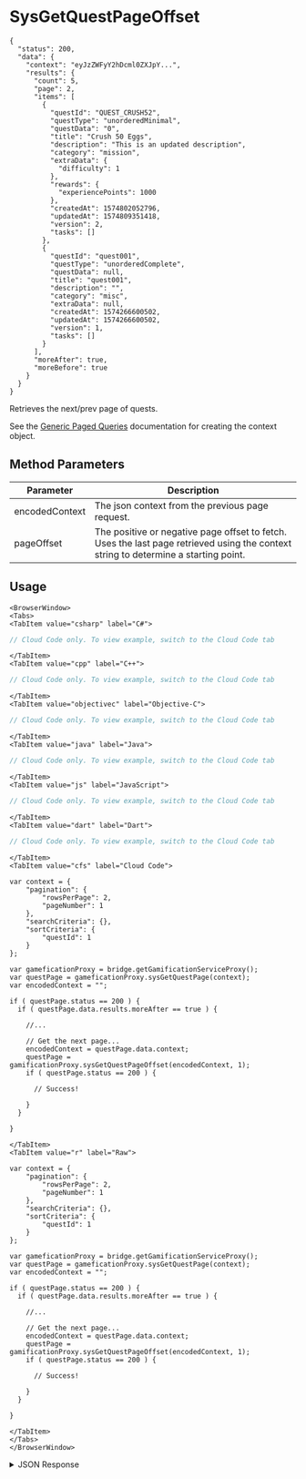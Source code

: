 # SysGetQuestPageOffset

```json-doc
{
  "status": 200,
  "data": {
    "context": "eyJzZWFyY2hDcml0ZXJpY...",
    "results": {
      "count": 5,
      "page": 2,
      "items": [
        {
          "questId": "QUEST_CRUSH52",
          "questType": "unorderedMinimal",
          "questData": "0",
          "title": "Crush 50 Eggs",
          "description": "This is an updated description",
          "category": "mission",
          "extraData": {
            "difficulty": 1
          },
          "rewards": {
            "experiencePoints": 1000
          },
          "createdAt": 1574802052796,
          "updatedAt": 1574809351418,
          "version": 2,
          "tasks": []
        },
        {
          "questId": "quest001",
          "questType": "unorderedComplete",
          "questData": null,
          "title": "quest001",
          "description": "",
          "category": "misc",
          "extraData": null,
          "createdAt": 1574266600502,
          "updatedAt": 1574266600502,
          "version": 1,
          "tasks": []
        }
      ],
      "moreAfter": true,
      "moreBefore": true
    }
  }
}
```



Retrieves the next/prev page of quests. 

See the [Generic Paged Queries](/api/appendix/genericpagedqueries) documentation for creating the context object.

<PartialServop service_name="gamification" operation_name="SYS_GET_QUEST_PAGE_OFFSET" />

## Method Parameters
Parameter | Description
--------- | -----------
encodedContext | The json context from the previous page request.
pageOffset | The positive or negative page offset to fetch. Uses the last page retrieved using the context string to determine a starting point.

## Usage

```mdx-code-block
<BrowserWindow>
<Tabs>
<TabItem value="csharp" label="C#">
```

```csharp
// Cloud Code only. To view example, switch to the Cloud Code tab
```

```mdx-code-block
</TabItem>
<TabItem value="cpp" label="C++">
```

```cpp
// Cloud Code only. To view example, switch to the Cloud Code tab
```

```mdx-code-block
</TabItem>
<TabItem value="objectivec" label="Objective-C">
```

```objectivec
// Cloud Code only. To view example, switch to the Cloud Code tab
```

```mdx-code-block
</TabItem>
<TabItem value="java" label="Java">
```

```java
// Cloud Code only. To view example, switch to the Cloud Code tab
```

```mdx-code-block
</TabItem>
<TabItem value="js" label="JavaScript">
```

```javascript
// Cloud Code only. To view example, switch to the Cloud Code tab
```

```mdx-code-block
</TabItem>
<TabItem value="dart" label="Dart">
```

```dart
// Cloud Code only. To view example, switch to the Cloud Code tab
```

```mdx-code-block
</TabItem>
<TabItem value="cfs" label="Cloud Code">
```

```cfscript
var context = {
    "pagination": {
        "rowsPerPage": 2,
        "pageNumber": 1
    },
    "searchCriteria": {},
    "sortCriteria": {
        "questId": 1
    }
};

var gameficationProxy = bridge.getGamificationServiceProxy();
var questPage = gameficationProxy.sysGetQuestPage(context);
var encodedContext = "";

if ( questPage.status == 200 ) {
  if ( questPage.data.results.moreAfter == true ) {

    //...

    // Get the next page...
    encodedContext = questPage.data.context;
    questPage = gamificationProxy.sysGetQuestPageOffset(encodedContext, 1);
    if ( questPage.status == 200 ) {

      // Success!
    
    }
  }

}
```

```mdx-code-block
</TabItem>
<TabItem value="r" label="Raw">
```

```cfscript
var context = {
    "pagination": {
        "rowsPerPage": 2,
        "pageNumber": 1
    },
    "searchCriteria": {},
    "sortCriteria": {
        "questId": 1
    }
};

var gameficationProxy = bridge.getGamificationServiceProxy();
var questPage = gameficationProxy.sysGetQuestPage(context);
var encodedContext = "";

if ( questPage.status == 200 ) {
  if ( questPage.data.results.moreAfter == true ) {

    //...

    // Get the next page...
    encodedContext = questPage.data.context;
    questPage = gamificationProxy.sysGetQuestPageOffset(encodedContext, 1);
    if ( questPage.status == 200 ) {

      // Success!
    
    }
  }

}
```

```mdx-code-block
</TabItem>
</Tabs>
</BrowserWindow>
```

<details>
<summary>JSON Response</summary>

```json
// Cloud Code only. To view example, switch to the Cloud Code tab
```
</details>

